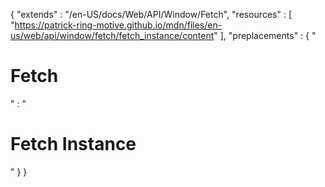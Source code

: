 { 
  "extends" : "/en-US/docs/Web/API/Window/Fetch",
  "resources" : [
    "https://patrick-ring-motive.github.io/mdn/files/en-us/web/api/window/fetch/fetch_instance/content"
  ],
  "preplacements" : {
    "<h1>Fetch</h1>" : "<h1>Fetch Instance</h1>"
  }
}